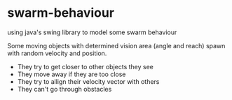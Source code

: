 # swarm-behaviour
using java's swing library to model some swarm behaviour

Some moving objects with determined vision area (angle and reach) spawn with random velocity and position.
 - They try to get closer to other objects they see
 - They move away if they are too close
 - They try to allign their velocity vector with others
 - They can't go through obstacles
